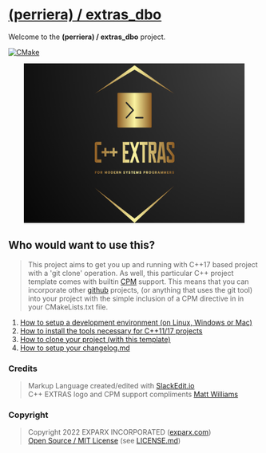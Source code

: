 
# [(perriera) / extras_dbo](https://github.com/perriera/extras_dbo)

Welcome to the **(perriera) / extras_dbo** project.

[![CMake](https://github.com/mattcoding4days/extras/actions/workflows/cmake.yml/badge.svg?branch=dev)](https://github.com/mattcoding4days/extras/actions/workflows/cmake.yml)

<div align="center">
  <img width="442" height="320" src="assets/extras.png">
  <br>
</div>

## Who would want to use this?

> This project aims to get you up and running with C++17 based project with a 'git clone' operation. As well, this particular C++ project template comes with builtin [CPM](https://github.com/cpm-cmake/CPM.cmake) support. This means that you can incorporate other [github](https://github.com) projects, (or anything that uses the git tool) into your project with the simple inclusion of a CPM directive in in your CMakeLists.txt file.

 1. [How to setup a development environment (on Linux, Windows or Mac)](https://github.com/perriera/extras_dbo/blob/dev/docs/ENVIRONMENT.md)
 2. [How to install the tools necessary for C++11/17 projects](https://github.com/perriera/extras_dbo/blob/dev/docs/INSTALL.md)
 3. [How to clone your project (with this template)](https://github.com/perriera/extras_dbo/blob/dev/docs/CLONE.md)
 4. [How to setup your changelog.md](https://github.com/perriera/extras_dbo/blob/dev/docs/CHANGELOG.md)

### Credits
> Markup Language created/edited with [SlackEdit.io](https://stackedit.io/app#)<br/>
> C++ EXTRAS logo and CPM support compliments [Matt Williams](https://github.com/mattcoding4days/cmake-starter#)<br/>

### Copyright
> Copyright 2022 EXPARX INCORPORATED ([exparx.com](https://www.exparx.com/))<br/>
> [Open Source / MIT License](https://opensource.org/licenses/MIT) (see [LICENSE.md](https://github.com/perriera/extras_dbo/blob/dev/LICENSE.md))<br/>

